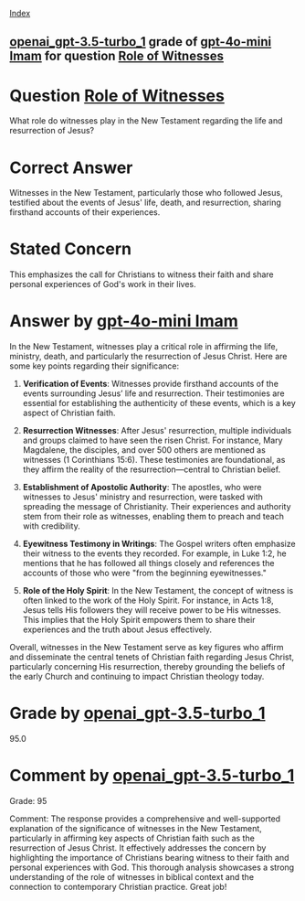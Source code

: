 
[Index](../../../../index.md)
## [openai_gpt-3.5-turbo_1](../../../grading_models/openai_gpt-3.5-turbo_1.md) grade of [gpt-4o-mini Imam](../../../answering_models/gpt-4o-mini_Imam.md) for question [Role of Witnesses](../../../questions/Role_of_Witnesses.md)

# Question [Role of Witnesses](../../../questions/Role_of_Witnesses.md)
What role do witnesses play in the New Testament regarding the life and resurrection of Jesus?

# Correct Answer
Witnesses in the New Testament, particularly those who followed Jesus, testified about the events of Jesus' life, death, and resurrection, sharing firsthand accounts of their experiences.

# Stated Concern
This emphasizes the call for Christians to witness their faith and share personal experiences of God's work in their lives.

# Answer by [gpt-4o-mini Imam](../../../answering_models/gpt-4o-mini_Imam.md)
In the New Testament, witnesses play a critical role in affirming the life, ministry, death, and particularly the resurrection of Jesus Christ. Here are some key points regarding their significance:

1. **Verification of Events**: Witnesses provide firsthand accounts of the events surrounding Jesus’ life and resurrection. Their testimonies are essential for establishing the authenticity of these events, which is a key aspect of Christian faith.

2. **Resurrection Witnesses**: After Jesus' resurrection, multiple individuals and groups claimed to have seen the risen Christ. For instance, Mary Magdalene, the disciples, and over 500 others are mentioned as witnesses (1 Corinthians 15:6). These testimonies are foundational, as they affirm the reality of the resurrection—central to Christian belief.

3. **Establishment of Apostolic Authority**: The apostles, who were witnesses to Jesus' ministry and resurrection, were tasked with spreading the message of Christianity. Their experiences and authority stem from their role as witnesses, enabling them to preach and teach with credibility.

4. **Eyewitness Testimony in Writings**: The Gospel writers often emphasize their witness to the events they recorded. For example, in Luke 1:2, he mentions that he has followed all things closely and references the accounts of those who were "from the beginning eyewitnesses."

5. **Role of the Holy Spirit**: In the New Testament, the concept of witness is often linked to the work of the Holy Spirit. For instance, in Acts 1:8, Jesus tells His followers they will receive power to be His witnesses. This implies that the Holy Spirit empowers them to share their experiences and the truth about Jesus effectively.

Overall, witnesses in the New Testament serve as key figures who affirm and disseminate the central tenets of Christian faith regarding Jesus Christ, particularly concerning His resurrection, thereby grounding the beliefs of the early Church and continuing to impact Christian theology today.

# Grade by [openai_gpt-3.5-turbo_1](../../../grading_models/openai_gpt-3.5-turbo_1.md)
95.0

# Comment by [openai_gpt-3.5-turbo_1](../../../grading_models/openai_gpt-3.5-turbo_1.md)
Grade: 95

Comment: The response provides a comprehensive and well-supported explanation of the significance of witnesses in the New Testament, particularly in affirming key aspects of Christian faith such as the resurrection of Jesus Christ. It effectively addresses the concern by highlighting the importance of Christians bearing witness to their faith and personal experiences with God. This thorough analysis showcases a strong understanding of the role of witnesses in biblical context and the connection to contemporary Christian practice. Great job!
